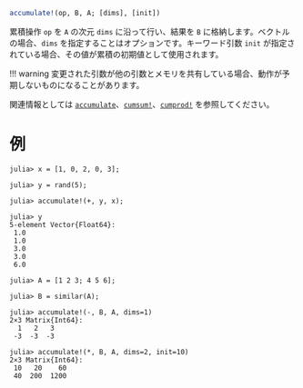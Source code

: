 ```julia
accumulate!(op, B, A; [dims], [init])
```

累積操作 `op` を `A` の次元 `dims` に沿って行い、結果を `B` に格納します。ベクトルの場合、`dims` を指定することはオプションです。キーワード引数 `init` が指定されている場合、その値が累積の初期値として使用されます。

!!! warning
    変更された引数が他の引数とメモリを共有している場合、動作が予期しないものになることがあります。


関連情報としては [`accumulate`](@ref)、[`cumsum!`](@ref)、[`cumprod!`](@ref) を参照してください。

# 例

```jldoctest
julia> x = [1, 0, 2, 0, 3];

julia> y = rand(5);

julia> accumulate!(+, y, x);

julia> y
5-element Vector{Float64}:
 1.0
 1.0
 3.0
 3.0
 6.0

julia> A = [1 2 3; 4 5 6];

julia> B = similar(A);

julia> accumulate!(-, B, A, dims=1)
2×3 Matrix{Int64}:
  1   2   3
 -3  -3  -3

julia> accumulate!(*, B, A, dims=2, init=10)
2×3 Matrix{Int64}:
 10   20    60
 40  200  1200
```
